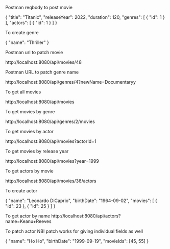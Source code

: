 Postman reqbody to post movie

{
"title": "Titanic",
"releaseYear": 2022,
"duration": 120,
"genres": [
{ "id": 1 }
],
"actors": [
{ "id": 1 }
]
}

To create genre

{
"name": "Thriller"
}

Postman url to patch movie

http://localhost:8080/api/movies/48

Postman URL to patch genre name

http://localhost:8080/api/genres/4?newName=Documentaryy

To get all movies

http://localhost:8080/api/movies

To get movies by genre

http://localhost:8080/api/genres/2/movies

To get movies by actor

http://localhost:8080/api/movies?actorId=1

To get movies by release year

http://localhost:8080/api/movies?year=1999

To get actors by movie

http://localhost:8080/api/movies/36/actors

To create actor 

{
"name": "Leonardo DiCaprio",
"birthDate": "1964-09-02",
"movies": [
{
"id": 23
},
{
"id": 25
}
]
}

To get actor by name
http://localhost:8080/api/actors?name=Keanu+Reeves

To patch actor
NB! patch works for giving individual fields as well

{
"name": "Ho Ho",
"birthDate": "1999-09-19",
"movieIds": [45, 55]
}






